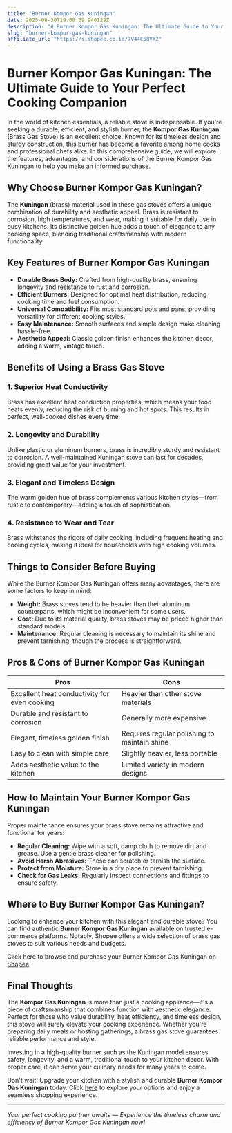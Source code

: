 ```yaml
---
title: "Burner Kompor Gas Kuningan"
date: 2025-08-30T19:08:09.940129Z
description: "# Burner Kompor Gas Kuningan: The Ultimate Guide to Your Perfect Cooking Companion..."
slug: "burner-kompor-gas-kuningan"
affiliate_url: "https://s.shopee.co.id/7V44C68VX2"
---
```

# Burner Kompor Gas Kuningan: The Ultimate Guide to Your Perfect Cooking Companion

In the world of kitchen essentials, a reliable stove is indispensable. If you're seeking a durable, efficient, and stylish burner, the **Kompor Gas Kuningan** (Brass Gas Stove) is an excellent choice. Known for its timeless design and sturdy construction, this burner has become a favorite among home cooks and professional chefs alike. In this comprehensive guide, we will explore the features, advantages, and considerations of the Burner Kompor Gas Kuningan to help you make an informed purchase.

## Why Choose Burner Kompor Gas Kuningan?

The **Kuningan** (brass) material used in these gas stoves offers a unique combination of durability and aesthetic appeal. Brass is resistant to corrosion, high temperatures, and wear, making it suitable for daily use in busy kitchens. Its distinctive golden hue adds a touch of elegance to any cooking space, blending traditional craftsmanship with modern functionality.

## Key Features of Burner Kompor Gas Kuningan

- **Durable Brass Body:** Crafted from high-quality brass, ensuring longevity and resistance to rust and corrosion.
- **Efficient Burners:** Designed for optimal heat distribution, reducing cooking time and fuel consumption.
- **Universal Compatibility:** Fits most standard pots and pans, providing versatility for different cooking styles.
- **Easy Maintenance:** Smooth surfaces and simple design make cleaning hassle-free.
- **Aesthetic Appeal:** Classic golden finish enhances the kitchen decor, adding a warm, vintage touch.

## Benefits of Using a Brass Gas Stove

### 1. Superior Heat Conductivity

Brass has excellent heat conduction properties, which means your food heats evenly, reducing the risk of burning and hot spots. This results in perfect, well-cooked dishes every time.

### 2. Longevity and Durability

Unlike plastic or aluminum burners, brass is incredibly sturdy and resistant to corrosion. A well-maintained Kuningan stove can last for decades, providing great value for your investment.

### 3. Elegant and Timeless Design

The warm golden hue of brass complements various kitchen styles—from rustic to contemporary—adding a touch of sophistication.

### 4. Resistance to Wear and Tear

Brass withstands the rigors of daily cooking, including frequent heating and cooling cycles, making it ideal for households with high cooking volumes.

## Things to Consider Before Buying

While the Burner Kompor Gas Kuningan offers many advantages, there are some factors to keep in mind:

- **Weight:** Brass stoves tend to be heavier than their aluminum counterparts, which might be inconvenient for some users.
- **Cost:** Due to its material quality, brass stoves may be priced higher than standard models.
- **Maintenance:** Regular cleaning is necessary to maintain its shine and prevent tarnishing, though the process is straightforward.

## Pros & Cons of Burner Kompor Gas Kuningan

| Pros                                              | Cons                                              |
|---------------------------------------------------|---------------------------------------------------|
| Excellent heat conductivity for even cooking    | Heavier than other stove materials               |
| Durable and resistant to corrosion               | Generally more expensive                        |
| Elegant, timeless golden finish                 | Requires regular polishing to maintain shine  |
| Easy to clean with simple care                   | Slightly heavier, less portable                |
| Adds aesthetic value to the kitchen             | Limited variety in modern designs             |

## How to Maintain Your Burner Kompor Gas Kuningan

Proper maintenance ensures your brass stove remains attractive and functional for years:

- **Regular Cleaning:** Wipe with a soft, damp cloth to remove dirt and grease. Use a gentle brass cleaner for polishing.
- **Avoid Harsh Abrasives:** These can scratch or tarnish the surface.
- **Protect from Moisture:** Store in a dry place to prevent tarnishing.
- **Check for Gas Leaks:** Regularly inspect connections and fittings to ensure safety.

## Where to Buy Burner Kompor Gas Kuningan?

Looking to enhance your kitchen with this elegant and durable stove? You can find authentic **Burner Kompor Gas Kuningan** available on trusted e-commerce platforms. Notably, Shopee offers a wide selection of brass gas stoves to suit various needs and budgets.

Click here to browse and purchase your Burner Kompor Gas Kuningan on [Shopee](https://s.shopee.co.id/7V44C68VX2).

## Final Thoughts

The **Kompor Gas Kuningan** is more than just a cooking appliance—it's a piece of craftsmanship that combines function with aesthetic elegance. Perfect for those who value durability, heat efficiency, and timeless design, this stove will surely elevate your cooking experience. Whether you're preparing daily meals or hosting gatherings, a brass gas stove guarantees reliable performance and style.

Investing in a high-quality burner such as the Kuningan model ensures safety, longevity, and a warm, traditional touch to your kitchen decor. With proper care, it can serve your culinary needs for many years to come.

Don't wait! Upgrade your kitchen with a stylish and durable **Burner Kompor Gas Kuningan** today. Click [here](https://s.shopee.co.id/7V44C68VX2) to explore your options and enjoy a seamless shopping experience.

---

*Your perfect cooking partner awaits — Experience the timeless charm and efficiency of Burner Kompor Gas Kuningan now!*